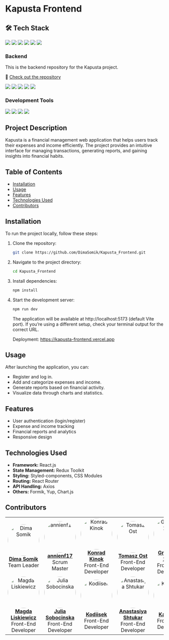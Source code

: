 # Kapusta Frontend

## 🛠️ Tech Stack

<p align="left">
 <img src="https://img.shields.io/badge/-React-20232A?style=for-the-badge&logo=react&logoColor=61DAFB" />
  <img src="https://img.shields.io/badge/Redux-764ABC?style=for-the-badge&logo=redux&logoColor=white" />
  <img src="https://img.shields.io/badge/JavaScript-F7DF1E?style=for-the-badge&logo=javascript&logoColor=black" />
  <img src="https://img.shields.io/badge/Styled--Components-DB7093?style=for-the-badge&logo=styled-components&logoColor=white" />
  <img src="https://img.shields.io/badge/CSS3-1572B6?style=for-the-badge&logo=css3&logoColor=white" />
  <img src="https://img.shields.io/badge/HTML5-E34F26?style=for-the-badge&logo=html5&logoColor=white" />
</p>

### Backend

This is the backend repository for the Kapusta project.

🔗 [Check out the repository](https://github.com/DimaSomik/Kapusta_Backend)

<p align="left">
  <img src="https://img.shields.io/badge/Node.js-43853D?style=for-the-badge&logo=node.js&logoColor=white" />
  <img src="https://img.shields.io/badge/Express.js-000000?style=for-the-badge&logo=express&logoColor=white" />
  <img src="https://img.shields.io/badge/MongoDB-4EA94B?style=for-the-badge&logo=mongodb&logoColor=white" />
  <img src="https://img.shields.io/badge/Mongoose-880000?style=for-the-badge&logo=mongoose&logoColor=white" />
  <img src="https://img.shields.io/badge/JWT-000000?style=for-the-badge&logo=jsonwebtokens&logoColor=white" />
</p>

### Development Tools

<p align="left">
  <img src="https://img.shields.io/badge/ESLint-4B32C3?style=for-the-badge&logo=eslint&logoColor=white" />
  <img src="https://img.shields.io/badge/Prettier-F7B93E?style=for-the-badge&logo=prettier&logoColor=black" />
  <img src="https://img.shields.io/badge/Git-F05032?style=for-the-badge&logo=git&logoColor=white" />
  <img src="https://img.shields.io/badge/GitHub-181717?style=for-the-badge&logo=github&logoColor=white" />
</p>

## Project Description

Kapusta is a financial management web application that helps users track their expenses and income efficiently. The project provides an intuitive interface for managing transactions, generating reports, and gaining insights into financial habits.

## Table of Contents

- [Installation](#installation)
- [Usage](#usage)
- [Features](#features)
- [Technologies Used](#technologies-used)
- [Contributors](#contributors)

## Installation

To run the project locally, follow these steps:

1. Clone the repository:
   ```sh
   git clone https://github.com/DimaSomik/Kapusta_Frontend.git
   ```
2. Navigate to the project directory:
   ```sh
   cd Kapusta_Frontend
   ```
3. Install dependencies:
   ```sh
   npm install
   ```
4. Start the development server:

   ```sh
   npm run dev
   ```

   The application will be available at http://localhost:5173 (default Vite port).
   If you’re using a different setup, check your terminal output for the correct URL.

   Deployment: https://kapusta-frontend.vercel.app

## Usage

After launching the application, you can:

- Register and log in.
- Add and categorize expenses and income.
- Generate reports based on financial activity.
- Visualize data through charts and statistics.

## Features

- User authentication (login/register)
- Expense and income tracking
- Financial reports and analytics
- Responsive design

## Technologies Used

- **Framework:** React.js
- **State Management:** Redux Toolkit
- **Styling:** Styled-components, CSS Modules
- **Routing:** React Router
- **API Handling:** Axios
- **Others:** Formik, Yup, Chart.js

## Contributors

<table>
  <tr>
    <td align="center">
      <a href="https://github.com/DimaSomik">
        <img src="https://github.com/DimaSomik.png?size=100" width="100px;" style="border-radius: 50%;" alt="Dima Somik"/>
        <br /><b>Dima Somik</b>
      </a>
      <br />Team Leader
    </td>
    <td align="center">
      <a href="https://github.com/annienf17">
        <img src="https://github.com/annienf17.png?size=100" width="100px;" style="border-radius: 50%;" alt="annienf17"/>
        <br /><b>annienf17</b>
      </a>
      <br />Scrum Master
    </td>
    <td align="center">
      <a href="https://github.com/KonradKinok">
        <img src="https://github.com/KonradKinok.png?size=100" width="100px;" style="border-radius: 50%;" alt="Konrad Kinok"/>
        <br /><b>Konrad Kinok</b>
      </a>
      <br />Front-End Developer
    </td>
    <td align="center">
      <a href="https://github.com/OstTomasz">
        <img src="https://github.com/OstTomasz.png?size=100" width="100px;" style="border-radius: 50%;" alt="Tomasz Ost"/>
        <br /><b>Tomasz Ost</b>
      </a>
      <br />Front-End Developer
    </td>
    <td align="center">
      <a href="https://github.com/Grzesiek1982">
        <img src="https://github.com/Grzesiek1982.png?size=100" width="100px;" style="border-radius: 50%;" alt="Grzegorz 1982"/>
        <br /><b>Grzegorz 1982</b>
      </a>
      <br />Front-End Developer
    </td>
    <td align="center">
      <a href="https://github.com/WeronikaMisiowska">
        <img src="https://github.com/WeronikaMisiowska.png?size=100" width="100px;" style="border-radius: 50%;" alt="Weronika Misiowska"/>
        <br /><b>Weronika Misiowska</b>
      </a>
      <br />Front-End Developer
    </td>
  </tr>
  <tr>
    <td align="center">
      <a href="https://github.com/MagdaLiskiewicz">
        <img src="https://github.com/MagdaLiskiewicz.png?size=100" width="100px;" style="border-radius: 50%;" alt="Magda Liskiewicz"/>
        <br /><b>Magda Liskiewicz</b>
      </a>
      <br />Front-End Developer
    </td>
    <td align="center">
      <a href="https://github.com/juliasobocinska">
        <img src="https://github.com/juliasobocinska.png?size=100" width="100px;" style="border-radius: 50%;" alt="Julia Sobocinska"/>
        <br /><b>Julia Sobocinska</b>
      </a>
      <br />Front-End Developer
    </td>
    <td align="center">
      <a href="https://github.com/Kodiisek">
        <img src="https://github.com/Kodiisek.png?size=100" width="100px;" style="border-radius: 50%;" alt="Kodiisek"/>
        <br /><b>Kodiisek</b>
      </a>
      <br />Front-End Developer
    </td>
    <td align="center">
      <a href="https://github.com/Anastasiya-Shtukar">
        <img src="https://github.com/Anastasiya-Shtukar.png?size=100" width="100px;" style="border-radius: 50%;" alt="Anastasiya Shtukar"/>
        <br /><b>Anastasiya Shtukar</b>
      </a>
      <br />Front-End Developer
    </td>
    <td align="center">
      <a href="https://github.com/Kasia24">
        <img src="https://github.com/Kasia24.png?size=100" width="100px;" style="border-radius: 50%;" alt="Kasia 24"/>
        <br /><b>Kasia 24</b>
      </a>
      <br />Front-End Developer
    </td>

 <td align="center">
      <a href="https://github.com/MagdalenaSiniawska">
        <img src="https://github.com/MagdalenaSiniawska.png?size=100" width="100px;" style="border-radius: 50%;" alt="MagdalenaSiniawska"/>
        <br /><b>MagdalenaSiniawska</b>
      </a>
      <br />Front-End Developer
    </td>
   
  </tr>
</table>
